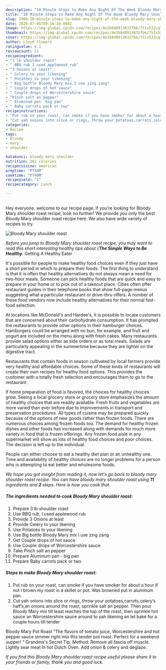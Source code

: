 ```yaml
---
description: "10 Minute Steps to Make Any Night Of The Week Bloody Mary shoulder roast"
title: "10 Minute Steps to Make Any Night Of The Week Bloody Mary shoulder roast"
slug: 2909-10-minute-steps-to-make-any-night-of-the-week-bloody-mary-shoulder-roast
date: 2020-07-05T09:16:34.094Z
image: https://img-global.cpcdn.com/recipes/4e1b848913632fb6/751x532cq70/bloody-mary-shoulder-roast-recipe-main-photo.jpg
thumbnail: https://img-global.cpcdn.com/recipes/4e1b848913632fb6/751x532cq70/bloody-mary-shoulder-roast-recipe-main-photo.jpg
cover: https://img-global.cpcdn.com/recipes/4e1b848913632fb6/751x532cq70/bloody-mary-shoulder-roast-recipe-main-photo.jpg
author: Lloyd Flowers
ratingvalue: 4.1
reviewcount: 11
recipeingredient:
- "3 lb shoulder roast"
- " BBQ rub I used applewood rub"
- "3 Onions at least"
- " Celery to your likening"
- " Potatoes to your likening"
- " Big bottle Bloody Mary mix I use zing zang"
- " Couple drops of hot sauce"
- " Couple drops of Worcestershire sauce"
- "Pinch salt an pepper"
- " Aluminum pan  big pan"
- " Baby carrots pack or two"
recipeinstructions:
- "Put rub on your roast, can smoke if you have smoker for about a hour if not I brown my roast in a skillet or pot. Was browned put in aluminum pan."
- "Cut yah onions into slice or rings, throw your potatoes,carrots,celery’s half’s,an onions around the roast, sprinkle salt an pepper. Then pour Bloody Mary mix till least reaches the top of the roast, then sprinkle hot sauce an Worcestershire sauce around to yah likening an let bake for a couple hours till tender"
categories:
- Recipe
tags:
- bloody
- mary
- shoulder

katakunci: bloody mary shoulder 
nutrition: 261 calories
recipecuisine: American
preptime: "PT34M"
cooktime: "PT40M"
recipeyield: "1"
recipecategory: Lunch

---
```

<br>
Hey everyone, welcome to our recipe page, if you're looking for Bloody Mary shoulder roast recipe, look no further! We provide you only the best Bloody Mary shoulder roast recipe here. We also have wide variety of recipes to try.
<br>


![Bloody Mary shoulder roast](https://img-global.cpcdn.com/recipes/4e1b848913632fb6/751x532cq70/bloody-mary-shoulder-roast-recipe-main-photo.jpg)

<i>Before you jump to Bloody Mary shoulder roast recipe, you may want to read this short interesting healthy tips about {<strong>The Simple Ways to Be Healthy</strong>.</i>
Getting A Healthy Eater

It's possible for people to make healthy food choices even if they just have a short period in which to prepare their foods. The first thing to understand is that it is often that healthy alternatives do not always mean a need for two-hour meals. Someone can pick healthy foods that are quick and easy to prepare in your home or to pick out of a takeout place. Cities often offer restaurant guides in their telephone books that show full-page menus suggesting what a particular restaurant or drive-thru offers. A number of these food vendors now include healthy alternatives for their normal fast-food selection.

At locations like McDonald's and Hardee's, it is possible to locate customers that are concerned about their carbohydrate consumption.  It has prompted the restaurants to provide other options in their hamburger choices. Hamburgers could be arranged with no bun, for example, and fruit and yogurt are included on the menu along with fresh cakes. Many restaurants provide salad options either as side orders or as total meals.  Salads are particularly appealing in the summertime because they are lighter on the digestive tract.

Restaurants that contain foods in season cultivated by local farmers provide very healthy and affordable choices. Some of these kinds of restaurants will create their own recipes for healthy food options.  This provides the customer with a totally fresh selection and encourages them to go to the restaurant .

If home preparation of food is favored, the choices for healthy choices grow. Seeing a local grocery store or grocery store emphasizes the amount of healthy choices that are readily available. Fresh fruits and vegetables are more varied than ever before due to improvements in transport and preservation procedures.  All types of cuisine may be prepared quickly because of the options of new goods rather than frozen foods. There are numerous choices among frozen foods too. The demand for healthy frozen dishes and other foods has increased along with demands for much more variety in food that is frozen offerings. Any frozen food aisle in any supermarket will show as lots of healthy food choices and poor choices. The decision is left up to the individual.

People can either choose to eat a healthy diet plan or an unhealthy one. Time and availability of healthy choices are no longer problems for a person who is attempting to eat better and wholesome foods.


<i>We hope you got insight from reading it, now let's go back to bloody mary shoulder roast recipe. You can have bloody mary shoulder roast using <strong>11</strong> ingredients and <strong>2</strong> steps. Here is how you cook that.
</i>

##### The ingredients needed to cook Bloody Mary shoulder roast:

1. Prepare 3 lb shoulder roast
1. Use  BBQ rub, I used applewood rub
1. Provide 3 Onions at least
1. Provide  Celery to your likening
1. Use  Potatoes to your likening
1. Use  Big bottle Bloody Mary mix I use zing zang
1. Get  Couple drops of hot sauce
1. Use  Couple drops of Worcestershire sauce
1. Take Pinch salt an pepper
1. Prepare  Aluminum pan - big pan
1. Prepare  Baby carrots pack or two


##### Steps to make Bloody Mary shoulder roast:

1. Put rub on your roast, can smoke if you have smoker for about a hour if not I brown my roast in a skillet or pot. Was browned put in aluminum pan.
1. Cut yah onions into slice or rings, throw your potatoes,carrots,celery’s half’s,an onions around the roast, sprinkle salt an pepper. Then pour Bloody Mary mix till least reaches the top of the roast, then sprinkle hot sauce an Worcestershire sauce around to yah likening an let bake for a couple hours till tender


Bloody Mary Pot Roast &#34;The flavors of tomato juice, Worcestershire and hot pepper sauce simmer right into this tender pot roast. Perfect for a weekend supper! &#34; Grandma&#39;s Secret Tip. Method: Remove all fascia off muscle. Lightly sear meat in hot Dutch Oven. Add onion &amp; celery and deglaze. 

<i>If you find this Bloody Mary shoulder roast recipe useful please share it to your friends or family, thank you and good luck.</i>
